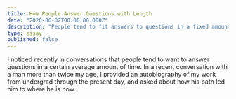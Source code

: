 ```yaml
---
title: How People Answer Questions with Length 
date: "2020-06-02T00:00:00.000Z"
description: "People tend to fit answers to questions in a fixed amount of time. This has big implications for depth, rapport, and communication"
type: essay
published: false
---
```


I noticed recently in conversations that people tend to want to answer questions in a certain average amount of time. In a recent conversation with a man more than twice my age, I provided an autobiography of my work from undergrad through the present day, and asked about how his path led him to where he is now.